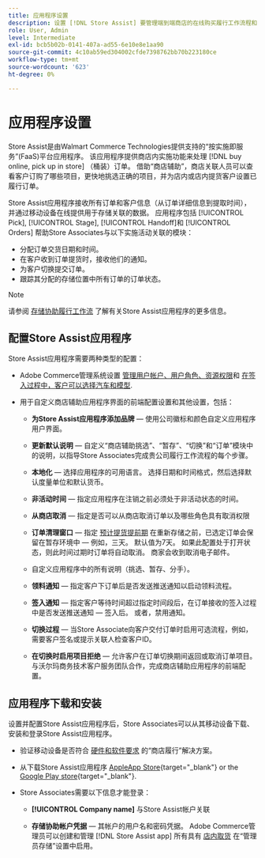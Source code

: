 ```yaml
---
title: 应用程序设置
description: 设置 [!DNL Store Assist] 要管理端到端商店的在线购买履行工作流程和流程，请按商店订单提货。
role: User, Admin
level: Intermediate
exl-id: bcb5b02b-0141-407a-ad55-6e10e8e1aa90
source-git-commit: 4c10ab59ed304002cfde7398762bb70b223180ce
workflow-type: tm+mt
source-wordcount: '623'
ht-degree: 0%

---
```


# 应用程序设置

Store Assist是由Walmart Commerce Technologies提供支持的“按实施即服务”(FaaS)平台应用程序。 该应用程序提供商店内实施功能来处理 [!DNL buy online, pick up in store] （桶装）订单。 借助“商店辅助”，商店关联人员可以查看客户订购了哪些项目，更快地挑选正确的项目，并为店内或店内提货客户设置已履行订单。

Store Assist应用程序接收所有订单和客户信息（从订单详细信息到提取时间），并通过移动设备在线提供用于存储关联的数据。 应用程序包括 [!UICONTROL Pick], [!UICONTROL Stage], [!UICONTROL Handoff]和 [!UICONTROL Orders] 帮助Store Associates与以下实施活动关联的模块：

- 分配订单交货日期和时间。
- 在客户收到订单提货时，接收他们的通知。
- 为客户切换提交订单。
- 跟踪其分配的存储位置中所有订单的订单状态。

>[!NOTE]
>
>请参阅 [存储协助履行工作流](store-assist-modules.md) 了解有关Store Assist应用程序的更多信息。

## 配置Store Assist应用程序

Store Assist应用程序需要两种类型的配置：

- Adobe Commerce管理系统设置 [管理用户帐户、用户角色、资源权限](user-setup.md)和 [在签入过程中，客户可以选择汽车和模型](check-in-experience-setup.md).

- 用于自定义商店辅助应用程序界面的前端配置设置和其他设置，包括：

   - **为Store Assist应用程序添加品牌** — 使用公司徽标和颜色自定义应用程序用户界面。

   - **更新默认说明** — 自定义“商店辅助挑选”、“暂存”、“切换”和“订单”模块中的说明，以指导Store Associates完成贵公司履行工作流程的每个步骤。

   - **本地化** — 选择应用程序的可用语言。 选择日期和时间格式，然后选择默认度量单位和默认货币。

   - **非活动时间** — 指定应用程序在注销之前必须处于非活动状态的时间。

   - **从商店取消** — 指定是否可以从商店取消订单以及哪些角色具有取消权限

   - **订单清理窗口** — 指定 [预计提货提前期](enable-general.md#delivery-method-title-configuration) 在重新存储之前，已选定订单会保留在暂存环境中 — 例如，三天。 默认值为7天。 如果此配置处于打开状态，则此时间过期时订单将自动取消。 商家会收到取消电子邮件。

   - 自定义应用程序中的所有说明（挑选、暂存、分手）。

   - **领料通知** — 指定客户下订单后是否发送推送通知以启动领料流程。

   - **签入通知** — 指定客户等待时间超过指定时间段后，在订单接收的签入过程中是否发送推送通知 — 签入后。 或者，禁用通知。

   - **切换过程** — 当Store Associate向客户交付订单时启用可选流程，例如，需要客户签名或提示关联人检查客户ID。

   - **在切换时启用项目拒绝** — 允许客户在订单切换期间返回或取消订单项目。
   与沃尔玛商务技术客户服务团队合作，完成商店辅助应用程序的前端配置。

## 应用程序下载和安装

设置并配置Store Assist应用程序后，Store Associates可以从其移动设备下载、安装和登录Store Assist应用程序。

- 验证移动设备是否符合 [硬件和软件要求](solution-requirements.md#store-assist-app-requirements) 的“商店履行”解决方案。

- 从下载Store Assist应用程序 [AppleApp Store](https://apps.apple.com/us/app/store-assist-by-walmart/id1609281539){target="_blank"} or the [Google Play store](https://play.google.com/store/apps/details?id=com.walmart.faas.storeassist){target="_blank"}.

- Store Associates需要以下信息才能登录：

   - **[!UICONTROL Company name]** 与Store Assist帐户关联

   - **存储协助帐户凭据** — 其帐户的用户名和密码凭据。
   Adobe Commerce管理员可以创建和管理 [!DNL Store Assist app] 所有具有 [店内取货](merchant-store-configuration.md#pickup-location-configuration) 在“管理员存储”设置中启用。
